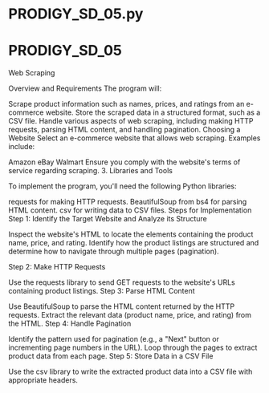 # PRODIGY_SD_05.py
# PRODIGY_SD_05
Web Scraping

Overview and Requirements
The program will:

Scrape product information such as names, prices, and ratings from an e-commerce website.
Store the scraped data in a structured format, such as a CSV file.
Handle various aspects of web scraping, including making HTTP requests, parsing HTML content, and handling pagination.
Choosing a Website
Select an e-commerce website that allows web scraping. Examples include:

Amazon
eBay
Walmart
Ensure you comply with the website's terms of service regarding scraping. 3. Libraries and Tools

To implement the program, you'll need the following Python libraries:

requests for making HTTP requests.
BeautifulSoup from bs4 for parsing HTML content.
csv for writing data to CSV files.
Steps for Implementation Step 1: Identify the Target Website and Analyze its Structure

Inspect the website's HTML to locate the elements containing the product name, price, and rating. Identify how the product listings are structured and determine how to navigate through multiple pages (pagination).

Step 2: Make HTTP Requests

Use the requests library to send GET requests to the website's URLs containing product listings.
Step 3: Parse HTML Content

Use BeautifulSoup to parse the HTML content returned by the HTTP requests.
Extract the relevant data (product name, price, and rating) from the HTML.
Step 4: Handle Pagination

Identify the pattern used for pagination (e.g., a "Next" button or incrementing page numbers in the URL).
Loop through the pages to extract product data from each page.
Step 5: Store Data in a CSV File

Use the csv library to write the extracted product data into a CSV file with appropriate headers.

